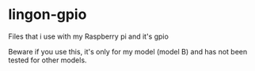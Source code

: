 # lingon-gpio

Files that i use with my Raspberry pi and it's gpio 

Beware if you use this, it's only for my model (model B) and has not been tested for other models.
